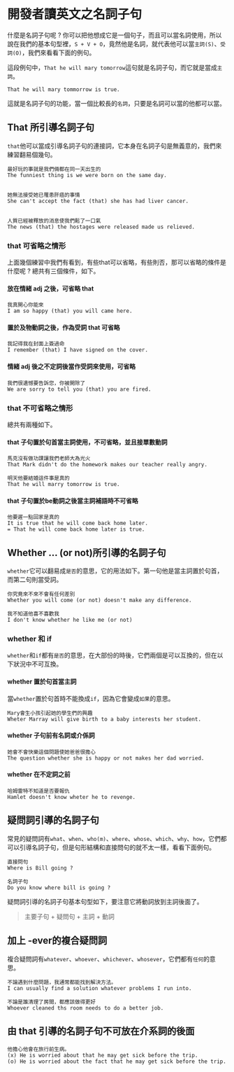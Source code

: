 # 開發者讀英文之名詞子句

什麼是名詞子句呢 ? 你可以把他想成它是一個句子，而且可以當名詞使用，所以說在我們的基本句型裡，`S + V + O`，竟然他是名詞，就代表他可以當`主詞(S)`、`受詞(O)`，我們來看看下面的例句。

這段例句中，`That he will mary tomorrow`這句就是名詞子句，而它就是當成`主詞`。

```
That he will mary tommorrow is true.
```
這就是名詞子句的功能，當一個比較長的`名詞`，只要是名詞可以當的他都可以當。

## That 所引導名詞子句

`that`他可以當成引導名詞子句的連接詞，它本身在名詞子句是無義意的，我們來練習翻易個幾句。

```
最好玩的事就是我們倆都在同一天出生的
The funniest thing is we were born on the same day.


她無法接受她已罹患肝癌的事情
She can't accept the fact (that) she has had liver cancer.


人質已經被釋放的消息使我們鬆了一口氣
The news (that) the hostages were released made us relieved.
```

### that 可省略之情形
上面幾個練習中我們有看到，有些that可以省略，有些則否，那可以省略的條件是什麼呢 ? 總共有三個條件，如下。

#### 放在情緒 adj 之後，可省略 that

```
我真開心你能來
I am so happy (that) you will came here.
```

#### 置於及物動詞之後，作為受詞 that 可省略

```
我記得我在封面上簽過命
I remember (that) I have signed on the cover.
```

#### 情緒 adj 後之不定詞後當作受詞來使用，可省略

```
我們很遺憾要告訴您，你被開除了
We are sorry to tell you (that) you are fired.
```

### that 不可省略之情形
總共有兩種如下。

#### that 子句置於句首當主詞使用，不可省略，並且接單數動詞

```
馬克沒有做功課讓我們老師大為光火
That Mark didn't do the homework makes our teacher really angry.

明天他要結婚這件事是真的
That he will marry tomorrow is true.
```

#### that 子句置於be動詞之後當主詞補語時不可省略

```
他要遲一點回家是真的
It is true that he will come back home later.
= That he will come back home later is true.
```

## Whether ... (or not)所引導的名詞子句
`whether`它可以翻易成`是否`的意思，它的用法如下。第一句他是當主詞置於句首，而第二句則當受詞。

```
你究竟來不來不會有任何差別
Whether you will come (or not) doesn't make any difference.

我不知道他喜不喜歡我
I don't know whether he like me (or not)
```

### whether 和 if 
`whether`和`if`都有`是否`的意思，在大部份的時後，它們兩個是可以互換的，但在以下狀況中不可互換。

#### whether 置於句首當主詞
當`whether`置於句首時不能換成`if`，因為它會變成`如果`的意思。

```
Mary會生小孩引起她的學生們的興趣
Wheter Marray will give birth to a baby interests her student.
```
#### whether 子句前有名詞或介係詞

```
她會不會快樂這個問題使她爸爸很擔心
The question whether she is happy or not makes her dad worried.
```

#### whether 在不定詞之前

```
哈姆雷特不知道是否要報仇
Hamlet doesn't know wheter he to revenge.
```

## 疑問詞引導的名詞子句

常見的疑問詞有`what`、`when`、`who(m)`、`where`、`whose`、`which`、`why`、`how`，它們都可以引導名詞子句，但是句形結構和直接問句的就不太一樣，看看下面例句。

```
直接問句
Where is Bill going ?

名詞子句
Do you know where bill is going ?
```
疑問詞引導的名詞子句基本句型如下，要注意它將動詞放到主詞後面了。

> 主要子句 + 疑問句 + 主詞 + 動詞


## 加上 -ever的複合疑問詞
複合疑問詞有`whatever`、`whoever`、`whichever`、`whosever`，它們都有`任何`的意思。

```
不論遇到什麼問題，我通常都能找到解決方法。
I can usually find a solution whatever problems I run into.

不論是誰清理了房間，都應該做得更好
Whoever cleaned ths room needs to do a better job.
```
## 由 that 引導的名詞子句不可放在介系詞的後面

```
他擔心他會在旅行前生病。
(x) He is worried about that he may get sick before the trip.
(o) He is worried about the fact that he may get sick before the trip.

```




